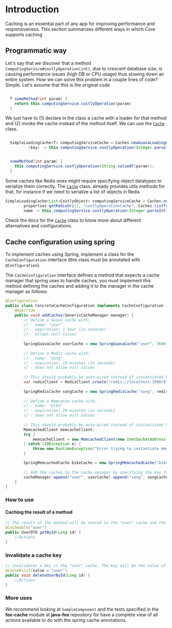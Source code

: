 # Introduction

Caching is an essential part of any app for improving performance and responsiveness. This section summarizes different
ways in which Core supports caching

## Programmatic way

Let's say that we discover that a method `ComputingService#costlyOperation(int)`, due to crescent database size, is
causing performance issues (high DB or CPU usage) thus slowing down an entire system. How we can solve this 
problem in a couple lines of code? Simple. Let's assume that this is the original code

```java

  T someMethod(int param) {
    return this.computingService.costlyOperation(param)  
  }

```

We just have to (1) declare in the class a cache with a loader for that method and (2) invoke the cache instead
of the method itself. We can use the 
[`Cache`](../modules/fox-java/modules/fox-cache/src/main/java/com/ensolvers/fox/cache/Caches.java) class.

```java

  SimpleLoadingCache<T> computingServiceCache = Caches.newGuavaLoadingCache(60, "computingServiceCache", 
          (key) -> this.computingService.costlyOperation(Integer.parseInt(key)));


  someMethod(int param) {
    this.computingService.costlyOperation(String.valueOf(param));  
  }

```

Some caches like Redis ones might require specifying object datatypes to serialize them correctly. The
[`Cache`](../modules/fox-java/modules/fox-cache/src/main/java/com/ensolvers/fox/cache/Caches.java) class. already provides
utils methods for that, for instance if we need to serialize a list of objects in Redis

```java
SimpleLoadingCache<List<CostlyObject> computingServiceCache = Caches.newGuavaBackedRedisAsyncCache(10, 10,
        properties.getRedisUri(), "costlyOperationCache", Caches.listType(CostlyObject.class),
        name -> this.computingService.costlyOperation(Integer.parseInt(key)))
```

Check the docs for the [`Cache`](../modules/fox-java/modules/fox-cache/src/main/java/com/ensolvers/fox/cache/Caches.java) class
to know more about different alternatives and configurations.


## Cache configuration using spring

To implement caches using Spring, implement a class for the `CacheConfiguration` interface (this class must be annotated with `@Configuration`). 

The `CacheConfiguration` interface defines a method that expects a cache manager that spring uses to handle caches, 
you must implement this method defining the caches and adding it to the manager in the cache manager as follows:

```java
@Configuration
public class ConcreteCacheConfiguration implements CacheConfiguration {
    @Override
    public void addCaches(GenericCacheManager manager) {
        // Define a Guava cache with: 
        // - name: "user"
        // - expiration: 1 hour (in seconds)
        // - allows null values
        
        SpringGuavaCache userCache = new SpringGuavaCache("user", 3600, true);
        
        // Define a Redis cache with: 
        // - name: "song"
        // - expiration: 10 minutes (in seconds)
        // - does not allow null values
        
        // This should probably be auto-wired instead of instantiated here
        var redisClient = RedisClient.create("redis://localhost:3500/0").connect().sync();
        
        SpringRedisCache songCache = new SpringRedisCache("song", redisClient, 600, false);
        
        // Define a Memcache cache with: 
        // - name: "bike"
        // - expiration: 20 minutes (in seconds)
        // - does not allow null values
        
        // This should probably be auto-wired instead of instantiated here
        MemcachedClient memcacheClient;
        try {
            memcacheClient = new MemcachedClient(new InetSocketAddress(Integer.parseInt(<memcachedPort>)));
        } catch (IOException e) {
            throw new RuntimeException("Error trying to instantiate memcached bean", e);
        }

        SpringMemcachedCache bikeCache = new SpringMemcachedCache("bike", memcacheClient, 1200, false);
        
        // Add the caches to the cache manager by specifying the key to be used in the annotations
        cacheManager.append("user", userCache).append("song", songCache).append("bike", bikeCache);
    }
}
```

### How to use
#### Caching the result of a method

```java
// The result of the method will be stored in the "user" cache and the key will be the value of the "id" parameter
@Cacheable("user")
public UserDTO getById(Long id) {
    //Actions
}
```

### Invalidate a cache key

```java
// Invalidates a key in the "user" cache. The key will be the value of the "id" parameter
@CacheEvict(value = "user")
public void deleteUserById(Long id) {
    //Actions
}
```

### More uses
We recommend looking at `SampleComponent` and the tests specified in the **fox-cache** module at **java-fox** repository for have a complete view of all actions available to do with the spring cache annotations.
